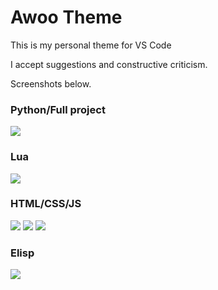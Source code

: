 # Awoo Theme
This is my personal theme for VS Code

I accept suggestions and constructive criticism.

Screenshots below.

### Python/Full project
![](https://i.imgur.com/3t3OAgS.png)

### Lua
![](https://i.imgur.com/uqwHgUc.png)

### HTML/CSS/JS
![](https://i.imgur.com/JkNQHk8.png)
![](https://i.imgur.com/I0gaxpz.png)
![](https://i.imgur.com/R5DHS18.png)

### Elisp
![](https://i.imgur.com/9fjLhS0.png)
